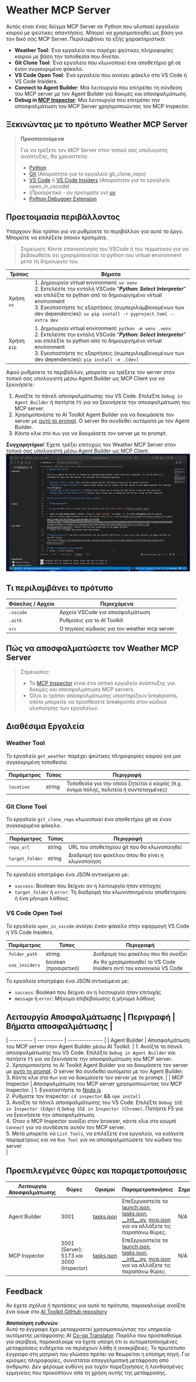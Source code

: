 <!--
CO_OP_TRANSLATOR_METADATA:
{
  "original_hash": "a3f252a62f059360855de5331a575898",
  "translation_date": "2025-06-10T07:10:42+00:00",
  "source_file": "10-StreamliningAIWorkflowsBuildingAnMCPServerWithAIToolkit/lab4/code/github_mcp_server/README.md",
  "language_code": "el"
}
-->
# Weather MCP Server

Αυτός είναι ένας δείγμα MCP Server σε Python που υλοποιεί εργαλεία καιρού με ψεύτικες απαντήσεις. Μπορεί να χρησιμοποιηθεί ως βάση για τον δικό σας MCP Server. Περιλαμβάνει τα εξής χαρακτηριστικά:

- **Weather Tool**: Ένα εργαλείο που παρέχει ψεύτικες πληροφορίες καιρού με βάση την τοποθεσία που δίνεται.
- **Git Clone Tool**: Ένα εργαλείο που κλωνοποιεί ένα αποθετήριο git σε έναν συγκεκριμένο φάκελο.
- **VS Code Open Tool**: Ένα εργαλείο που ανοίγει φάκελο στο VS Code ή VS Code Insiders.
- **Connect to Agent Builder**: Μια λειτουργία που επιτρέπει τη σύνδεση του MCP server με τον Agent Builder για δοκιμές και αποσφαλμάτωση.
- **Debug in [MCP Inspector](https://github.com/modelcontextprotocol/inspector)**: Μια λειτουργία που επιτρέπει την αποσφαλμάτωση του MCP Server χρησιμοποιώντας τον MCP Inspector.

## Ξεκινώντας με το πρότυπο Weather MCP Server

> **Προαπαιτούμενα**
>
> Για να τρέξετε τον MCP Server στον τοπικό σας υπολογιστή ανάπτυξης, θα χρειαστείτε:
>
> - [Python](https://www.python.org/)
> - [Git](https://git-scm.com/) (Απαραίτητο για το εργαλείο git_clone_repo)
> - [VS Code](https://code.visualstudio.com/) ή [VS Code Insiders](https://code.visualstudio.com/insiders/) (Απαραίτητο για το εργαλείο open_in_vscode)
> - (*Προαιρετικό - αν προτιμάτε uv*) [uv](https://github.com/astral-sh/uv)
> - [Python Debugger Extension](https://marketplace.visualstudio.com/items?itemName=ms-python.debugpy)

## Προετοιμασία περιβάλλοντος

Υπάρχουν δύο τρόποι για να ρυθμίσετε το περιβάλλον για αυτό το έργο. Μπορείτε να επιλέξετε όποιον προτιμάτε.

> Σημείωση: Κάντε επανεκκίνηση του VSCode ή του τερματικού για να βεβαιωθείτε ότι χρησιμοποιείται το python του virtual environment μετά τη δημιουργία του.

| Τρόπος | Βήματα |
| -------- | ----- |
| Χρήση `uv` | 1. Δημιουργία virtual environment: `uv venv` <br>2. Εκτελέστε την εντολή VSCode "***Python: Select Interpreter***" και επιλέξτε το python από το δημιουργημένο virtual environment <br>3. Εγκαταστήστε τις εξαρτήσεις (συμπεριλαμβανομένων των dev dependencies): `uv pip install -r pyproject.toml --extra dev` |
| Χρήση `pip` | 1. Δημιουργία virtual environment: `python -m venv .venv` <br>2. Εκτελέστε την εντολή VSCode "***Python: Select Interpreter***" και επιλέξτε το python από το δημιουργημένο virtual environment<br>3. Εγκαταστήστε τις εξαρτήσεις (συμπεριλαμβανομένων των dev dependencies): `pip install -e .[dev]` |

Αφού ρυθμίσετε το περιβάλλον, μπορείτε να τρέξετε τον server στον τοπικό σας υπολογιστή μέσω Agent Builder ως MCP Client για να ξεκινήσετε:
1. Ανοίξτε το πάνελ αποσφαλμάτωσης του VS Code. Επιλέξτε `Debug in Agent Builder` ή πατήστε `F5` για να ξεκινήσετε την αποσφαλμάτωση του MCP server.
2. Χρησιμοποιήστε το AI Toolkit Agent Builder για να δοκιμάσετε τον server με [αυτό το prompt](../../../../../../../../../../../open_prompt_builder). Ο server θα συνδεθεί αυτόματα με τον Agent Builder.
3. Κάντε κλικ στο `Run` για να δοκιμάσετε τον server με το prompt.

**Συγχαρητήρια**! Έχετε τρέξει επιτυχώς τον Weather MCP Server στον τοπικό σας υπολογιστή μέσω Agent Builder ως MCP Client.
![DebugMCP](https://raw.githubusercontent.com/microsoft/windows-ai-studio-templates/refs/heads/dev/mcpServers/mcp_debug.gif)

## Τι περιλαμβάνει το πρότυπο

| Φάκελος / Αρχείο | Περιεχόμενα                               |
| ------------ | ---------------------------------------- |
| `.vscode`    | Αρχεία VSCode για αποσφαλμάτωση           |
| `.aitk`      | Ρυθμίσεις για το AI Toolkit                |
| `src`        | Ο πηγαίος κώδικας για τον weather mcp server |

## Πώς να αποσφαλματώσετε τον Weather MCP Server

> Σημειώσεις:
> - Το [MCP Inspector](https://github.com/modelcontextprotocol/inspector) είναι ένα οπτικό εργαλείο ανάπτυξης για δοκιμές και αποσφαλμάτωση MCP servers.
> - Όλοι οι τρόποι αποσφαλμάτωσης υποστηρίζουν breakpoints, οπότε μπορείτε να προσθέσετε breakpoints στον κώδικα υλοποίησης των εργαλείων.

## Διαθέσιμα Εργαλεία

### Weather Tool
Το εργαλείο `get_weather` παρέχει ψεύτικες πληροφορίες καιρού για μια συγκεκριμένη τοποθεσία.

| Παράμετρος | Τύπος | Περιγραφή |
| --------- | ---- | ----------- |
| `location` | string | Τοποθεσία για την οποία ζητείται ο καιρός (π.χ. όνομα πόλης, πολιτεία ή συντεταγμένες) |

### Git Clone Tool
Το εργαλείο `git_clone_repo` κλωνοποιεί ένα αποθετήριο git σε έναν συγκεκριμένο φάκελο.

| Παράμετρος | Τύπος | Περιγραφή |
| --------- | ---- | ----------- |
| `repo_url` | string | URL του αποθετηρίου git που θα κλωνοποιηθεί |
| `target_folder` | string | Διαδρομή του φακέλου όπου θα γίνει η κλωνοποίηση |

Το εργαλείο επιστρέφει ένα JSON αντικείμενο με:
- `success`: Boolean που δείχνει αν η λειτουργία ήταν επιτυχής
- `target_folder` ή `error`: Τη διαδρομή του κλωνοποιημένου αποθετηρίου ή ένα μήνυμα λάθους

### VS Code Open Tool
Το εργαλείο `open_in_vscode` ανοίγει έναν φάκελο στην εφαρμογή VS Code ή VS Code Insiders.

| Παράμετρος | Τύπος | Περιγραφή |
| --------- | ---- | ----------- |
| `folder_path` | string | Διαδρομή του φακέλου που θα ανοίξει |
| `use_insiders` | boolean (προαιρετικό) | Αν θα χρησιμοποιηθεί το VS Code Insiders αντί του κανονικού VS Code |

Το εργαλείο επιστρέφει ένα JSON αντικείμενο με:
- `success`: Boolean που δείχνει αν η λειτουργία ήταν επιτυχής
- `message` ή `error`: Μήνυμα επιβεβαίωσης ή μήνυμα λάθους

## Λειτουργία Αποσφαλμάτωσης | Περιγραφή | Βήματα αποσφαλμάτωσης |
| ---------- | ----------- | --------------- |
| Agent Builder | Αποσφαλμάτωση του MCP server στον Agent Builder μέσω AI Toolkit. | 1. Ανοίξτε το πάνελ αποσφαλμάτωσης του VS Code. Επιλέξτε `Debug in Agent Builder` και πατήστε `F5` για να ξεκινήσετε την αποσφαλμάτωση του MCP server.<br>2. Χρησιμοποιήστε το AI Toolkit Agent Builder για να δοκιμάσετε τον server με [αυτό το prompt](../../../../../../../../../../../open_prompt_builder). Ο server θα συνδεθεί αυτόματα με τον Agent Builder.<br>3. Κάντε κλικ στο `Run` για να δοκιμάσετε τον server με το prompt. |
| MCP Inspector | Αποσφαλμάτωση του MCP server χρησιμοποιώντας τον MCP Inspector. | 1. Εγκαταστήστε το [Node.js](https://nodejs.org/)<br> 2. Ρυθμίστε τον Inspector: `cd inspector` && `npm install` <br> 3. Ανοίξτε το πάνελ αποσφαλμάτωσης του VS Code. Επιλέξτε `Debug SSE in Inspector (Edge)` ή `Debug SSE in Inspector (Chrome)`. Πατήστε F5 για να ξεκινήσετε την αποσφαλμάτωση.<br> 4. Όταν ο MCP Inspector ανοίξει στον browser, κάντε κλικ στο κουμπί `Connect` για να συνδέσετε αυτόν τον MCP server.<br> 5. Μετά μπορείτε να `List Tools`, να επιλέξετε ένα εργαλείο, να εισάγετε παραμέτρους και να `Run Tool` για να αποσφαλματώσετε τον κώδικα του server.<br> |

## Προεπιλεγμένες Θύρες και παραμετροποιήσεις

| Λειτουργία Αποσφαλμάτωσης | Θύρες | Ορισμοί | Παραμετροποιήσεις | Σημείωση |
| ---------- | ----- | ------------ | -------------- |-------------- |
| Agent Builder | 3001 | [tasks.json](../../../../../../10-StreamliningAIWorkflowsBuildingAnMCPServerWithAIToolkit/lab4/code/github_mcp_server/.vscode/tasks.json) | Επεξεργαστείτε τα [launch.json](../../../../../../10-StreamliningAIWorkflowsBuildingAnMCPServerWithAIToolkit/lab4/code/github_mcp_server/.vscode/launch.json), [tasks.json](../../../../../../10-StreamliningAIWorkflowsBuildingAnMCPServerWithAIToolkit/lab4/code/github_mcp_server/.vscode/tasks.json), [\_\_init\_\_.py](../../../../../../10-StreamliningAIWorkflowsBuildingAnMCPServerWithAIToolkit/lab4/code/github_mcp_server/src/__init__.py), [mcp.json](../../../../../../10-StreamliningAIWorkflowsBuildingAnMCPServerWithAIToolkit/lab4/code/github_mcp_server/.aitk/mcp.json) για να αλλάξετε τις παραπάνω θύρες. | N/A |
| MCP Inspector | 3001 (Server); 5173 και 3000 (Inspector) | [tasks.json](../../../../../../10-StreamliningAIWorkflowsBuildingAnMCPServerWithAIToolkit/lab4/code/github_mcp_server/.vscode/tasks.json) | Επεξεργαστείτε τα [launch.json](../../../../../../10-StreamliningAIWorkflowsBuildingAnMCPServerWithAIToolkit/lab4/code/github_mcp_server/.vscode/launch.json), [tasks.json](../../../../../../10-StreamliningAIWorkflowsBuildingAnMCPServerWithAIToolkit/lab4/code/github_mcp_server/.vscode/tasks.json), [\_\_init\_\_.py](../../../../../../10-StreamliningAIWorkflowsBuildingAnMCPServerWithAIToolkit/lab4/code/github_mcp_server/src/__init__.py), [mcp.json](../../../../../../10-StreamliningAIWorkflowsBuildingAnMCPServerWithAIToolkit/lab4/code/github_mcp_server/.aitk/mcp.json) για να αλλάξετε τις παραπάνω θύρες.| N/A |

## Feedback

Αν έχετε σχόλια ή προτάσεις για αυτό το πρότυπο, παρακαλούμε ανοίξτε ένα issue στο [AI Toolkit GitHub repository](https://github.com/microsoft/vscode-ai-toolkit/issues)

**Αποποίηση ευθυνών**:  
Αυτό το έγγραφο έχει μεταφραστεί χρησιμοποιώντας την υπηρεσία αυτόματης μετάφρασης AI [Co-op Translator](https://github.com/Azure/co-op-translator). Παρόλο που προσπαθούμε για ακρίβεια, παρακαλούμε να έχετε υπόψη ότι οι αυτοματοποιημένες μεταφράσεις ενδέχεται να περιέχουν λάθη ή ανακρίβειες. Το πρωτότυπο έγγραφο στη μητρική του γλώσσα πρέπει να θεωρείται η επίσημη πηγή. Για κρίσιμες πληροφορίες, συνιστάται επαγγελματική μετάφραση από άνθρωπο. Δεν φέρουμε ευθύνη για τυχόν παρεξηγήσεις ή λανθασμένες ερμηνείες που προκύπτουν από τη χρήση αυτής της μετάφρασης.